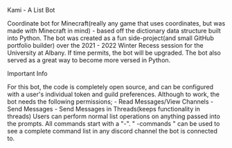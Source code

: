 Kami - A List Bot

Coordinate bot for Minecraft(really any game that uses coordinates, but was made with Minecraft in mind) - based off the dictionary data structure built into Python.
The bot was created as a fun side-project(and small GitHub portfolio builder) over the 2021 - 2022 Winter Recess session for the University at Albany. If time permits, the bot will be upgraded. The bot also served as a great way to become more versed in Python.

Important Info

For this bot, the code is completely open source, and can be configured with a user's individual token and guild preferences. Although to work, the bot needs the following permissions;
    - Read Messages/View Channels
    - Send Messages
    - Send Messages in Threads(keeps functionality in threads)
Users can perform normal list operations on anything passed into the prompts.
All commands start with a "-".
" -commands " can be used to see a complete command list in any discord channel the bot is connected to.
